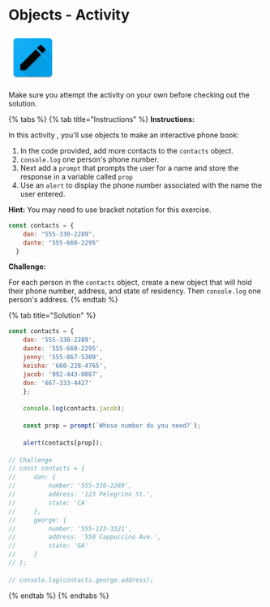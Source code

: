 # Objects - Activity

![Objects](../../../.gitbook/assets/activity.png)

Make sure you attempt the activity on your own before checking out the solution.

{% tabs %}
{% tab title="Instructions" %}
**Instructions:**

In this activity , you'll use objects to make an interactive phone book:

1. In the code provided, add more contacts to the `contacts` object.
2. `console.log` one person's phone number.
3. Next add a `prompt` that prompts the user for a name and store the response in a variable called `prop`
4. Use an `alert` to display the phone number associated with the name the user entered.

**Hint:** You may need to use bracket notation for this exercise.

```javascript
const contacts = {
    dan: "555-330-2289",
    dante: "555-660-2295"
  }
```

**Challenge:**

For each person in the `contacts` object, create a new object that will hold their phone number, address, and state of residency. Then `console.log` one person's address.
{% endtab %}

{% tab title="Solution" %}
```javascript
const contacts = {
    dan: '555-330-2289',
    dante: '555-660-2295',
    jenny: '555-867-5309',
    keisha: '660-228-4765',
    jacob: '992-443-0087',
    don: '667-333-4427'
    };

    console.log(contacts.jacob);

    const prop = prompt(`Whose number do you need?`);

    alert(contacts[prop]);

// Challenge
// const contacts = {
//     dan: {
//         number: '555-330-2289',
//         address: '123 Pelegrino St.',
//         state: 'CA'
//     },
//     george: {
//         number: '555-123-3321',
//         address: '550 Cappuccino Ave.',
//         state: 'GA'
//     }
// };

// console.log(contacts.george.address);
```
{% endtab %}
{% endtabs %}


